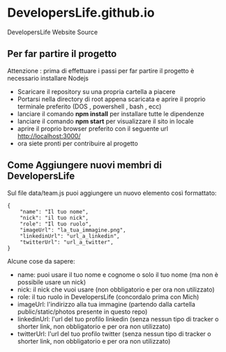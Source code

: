 # DevelopersLife.github.io
DevelopersLife Website Source

## Per far partire il progetto

Attenzione : prima di effettuare i passi per far partire il progetto è necessario installare Nodejs

* Scaricare il repository su una propria cartella a piacere
* Portarsi nella directory di root appena scaricata e aprire il proprio terminale preferito (DOS , powershell , bash , ecc)
* lanciare il comando **npm install** per installare tutte le dipendenze
* lanciare il comando **npm start** per visualizzare il sito in locale
* aprire il proprio browser preferito con il seguente url [http://localhost:3000/](http://localhost:3000/)
* ora siete pronti per contribuire al progetto

## Come Aggiungere nuovi membri di DevelopersLife

Sul file data/team.js puoi aggiungere un nuovo elemento così formattato:
```
{
    "name": "Il tuo nome",
    "nick": "il tuo nick",
    "role": "Il tuo ruolo",
    "imageUrl": "la_tua_immagine.png",
    "linkedinUrl": "url_a_linkedin",
    "twitterUrl": "url_a_twitter",
}
```

Alcune cose da sapere:  
  * name: puoi usare il tuo nome e cognome o solo il tuo nome (ma non è possibile usare un nick)
  * nick: il nick che vuoi usare (non obbligatorio e per ora non utilizzato)
  * role: il tuo ruolo in DevelopersLife (concordalo prima con Mich)
  * imageUrl: l'indirizzo alla tua immagine (partendo dalla cartella public/static/photos presente in questo repo)
  * linkedinUrl: l'url del tuo profilo linkedin (senza nessun tipo di tracker o shorter link, non obbligatorio e per ora non utilizzato)
  * twitterUrl: l'url del tuo profilo twitter (senza nessun tipo di tracker o shorter link, non obbligatorio e per ora non utilizzato)
